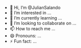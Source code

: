 - 👋 Hi, I’m @JulianSalando
- 👀 I’m interested in ...
- 🌱 I’m currently learning ...
- 💞️ I’m looking to collaborate on ...
- 📫 How to reach me ...
- 😄 Pronouns: ...
- ⚡ Fun fact: ...

<!---
JulianSalando/JulianSalando is a ✨ special ✨ repository because its `README.md` (this file) appears on your GitHub profile.
You can click the Preview link to take a look at your changes.
--->
